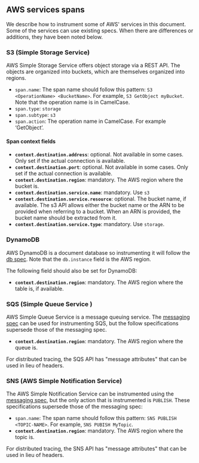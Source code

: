 ## AWS services spans

We describe how to instrument some of AWS' services in this document.
Some of the services can use existing specs. When there are differences or additions, they have been noted below.

### S3 (Simple Storage Service)

AWS Simple Storage Service offers object storage via a REST API. The objects are organized into buckets, which are 
themselves organized into regions.

- `span.name`: The span name should follow this pattern: `S3 <OperationName> <BucketName>`. For example,
`S3 GetObject myBucket`. Note that the operation name is in CamelCase.
- `span.type`: `storage`
- `span.subtype`: `s3`
- `span.action`: The operation name in CamelCase. For example ‘GetObject’.

#### Span context fields

- **`context.destination.address`**: optional. Not available in some cases. Only set if the actual connection is available.
- **`context.destination.port`**: optional. Not available in some cases. Only set if the actual connection is available.
- **`context.destination.region`**: mandatory. The AWS region where the bucket is.
- **`context.destination.service.name`**: mandatory. Use `s3`
- **`context.destination.service.resource`**: optional. The bucket name, if available. The s3 API allows either the
bucket name or the ARN to be provided when referring to a bucket. When an ARN is provided, the bucket name should
be extracted from it.
- **`context.destination.service.type`**: mandatory. Use `storage`.

### DynamoDB

AWS DynamoDB is a document database so instrumenting it will follow the [db spec](tracing-instrumentation-db.md). 
Note that the `db.instance` field is the AWS region.

The following field should also be set for DynamoDB:
- **`context.destination.region`**: mandatory. The AWS region where the table is, if available.

### SQS (Simple Queue Service )

AWS Simple Queue Service is a message queuing service. The [messaging spec](tracing-instrumentation-messaging.md) can 
be used for instrumenting SQS, but the follow specifications supersede those of the messaging spec.

- **`context.destination.region`**: mandatory. The AWS region where the queue is.

For distributed tracing, the SQS API has "message attributes" that can be used in lieu of headers.

### SNS (AWS Simple Notification Service)

The AWS Simple Notification Service can be instrumented using the [messaging spec](tracing-instrumentation-messaging.md), 
but the only action that is instrumented is `PUBLISH`. These specifications supersede those of the messaging spec: 

- `span.name`: The span name should follow this pattern: `SNS PUBLISH <TOPIC-NAME>`. For example,
`SNS PUBISH MyTopic`.
- **`context.destination.region`**: mandatory. The AWS region where the topic is.

For distributed tracing, the SNS API has "message attributes" that can be used in lieu of headers.